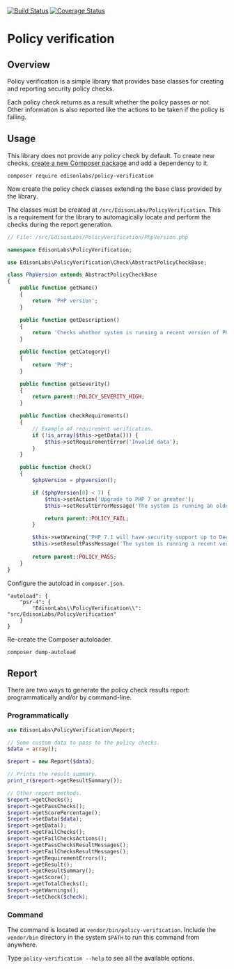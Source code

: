 [![Build Status](https://travis-ci.com/EdisonLabs/policy-verification.svg?branch=1.x)](https://travis-ci.com/EdisonLabs/policy-verification)
[![Coverage Status](https://coveralls.io/repos/github/EdisonLabs/policy-verification/badge.svg?branch=1.x)](https://coveralls.io/github/EdisonLabs/policy-verification?branch=1.x)

# Policy verification

## Overview
Policy verification is a simple library that provides base classes for creating and reporting security policy checks.

Each policy check returns as a result whether the policy passes or not.
Other information is also reported like the actions to be taken if the policy is failing.

## Usage
This library does not provide any policy check by default. To create new checks, [create a new Composer package](https://getcomposer.org/doc/01-basic-usage.md) and add a dependency to it.

```
composer require edisonlabs/policy-verification
```

Now create the policy check classes extending the base class provided by the library.

The classes must be created at `/src/EdisonLabs/PolicyVerification`.
This is a requirement for the library to automagically locate and perform the checks during the report generation.

```php
// File: /src/EdisonLabs/PolicyVerification/PhpVersion.php

namespace EdisonLabs\PolicyVerification;

use EdisonLabs\PolicyVerification\Check\AbstractPolicyCheckBase;

class PhpVersion extends AbstractPolicyCheckBase
{
    public function getName()
    {
        return 'PHP version';
    }

    public function getDescription()
    {
        return 'Checks whether system is running a recent version of PHP';
    }

    public function getCategory()
    {
        return 'PHP';
    }

    public function getSeverity()
    {
        return parent::POLICY_SEVERITY_HIGH;
    }

    public function checkRequirements()
    {
        // Example of requirement verification.
        if (!is_array($this->getData())) {
            $this->setRequirementError('Invalid data');
        }
    }

    public function check()
    {
        $phpVersion = phpversion();

        if ($phpVersion[0] < 7) {
            $this->setAction('Upgrade to PHP 7 or greater');
            $this->setResultErrorMessage('The system is running an older version of PHP');

            return parent::POLICY_FAIL;
        }

        $this->setWarning('PHP 7.1 will have security support up to Dec 2019');
        $this->setResultPassMessage('The system is running a recent version of PHP');
        
        return parent::POLICY_PASS;
    }
}
```

Configure the autoload in `composer.json`.
```
"autoload": {
    "psr-4": {
        "EdisonLabs\\PolicyVerification\\": "src/EdisonLabs/PolicyVerification"
    }
}
```

Re-create the Composer autoloader.
```
composer dump-autoload
```

## Report

There are two ways to generate the policy check results report: programmatically and/or by command-line.

### Programmatically
```php
use EdisonLabs\PolicyVerification\Report;

// Some custom data to pass to the policy checks.
$data = array();

$report = new Report($data);

// Prints the result summary.
print_r($report->getResultSummary());

// Other report methods.
$report->getChecks();
$report->getPassChecks();
$report->getScorePercentage();
$report->setData($data);
$report->getData();
$report->getFailChecks();
$report->getFailChecksActions();
$report->getPassChecksResultMessages();
$report->getFailChecksResultMessages();
$report->getRequirementErrors();
$report->getResult();
$report->getResultSummary();
$report->getScore();
$report->getTotalChecks();
$report->getWarnings();
$report->setCheck($check);
```

### Command
The command is located at `vendor/bin/policy-verification`. Include the `vendor/bin` directory in the system `$PATH` to run this command from anywhere.

Type `policy-verification --help` to see all the available options.
